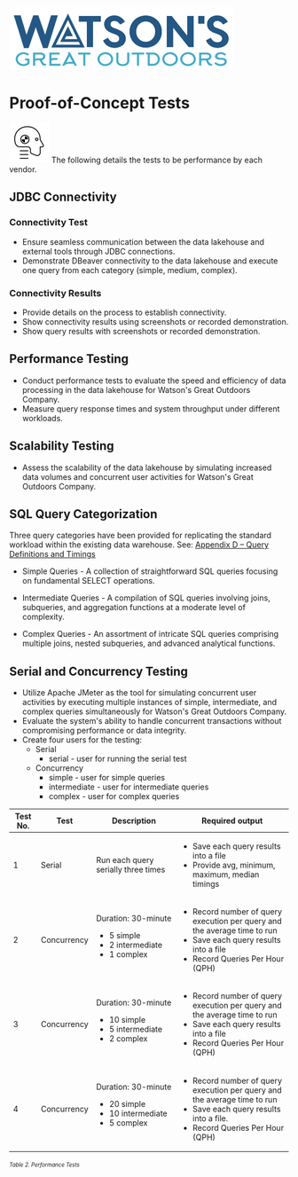 ![Watsons](wxd-images/watsons-go-logo-small.png)

# Proof-of-Concept Tests

![Watsons](wxd-images/poc-crashdummy.png)
The following details the tests to be performance by each vendor.

## JDBC Connectivity
### Connectivity Test
* Ensure seamless communication between the data lakehouse and external tools through JDBC connections.
* Demonstrate DBeaver connectivity to the data lakehouse and execute one query from each category (simple, medium, complex).

### Connectivity Results
* Provide details on the process to establish connectivity.
* Show connectivity results using screenshots or recorded demonstration.
* Show query results with screenshots or recorded demonstration.

## Performance Testing

* Conduct performance tests to evaluate the speed and efficiency of data processing in the data lakehouse for Watson's Great Outdoors Company.
* Measure query response times and system throughput under different workloads.

## Scalability Testing

* Assess the scalability of the data lakehouse by simulating increased data volumes and concurrent user activities for Watson's Great Outdoors Company.

## SQL Query Categorization

Three query categories have been provided for replicating the standard workload within the existing data warehouse. See: [Appendix D – Query Definitions and Timings](watsons-queries.md)

* Simple Queries - A collection of straightforward SQL queries focusing on fundamental SELECT operations.

* Intermediate Queries - A compilation of SQL queries involving joins, subqueries, and aggregation functions at a moderate level of complexity.

* Complex Queries - An assortment of intricate SQL queries comprising multiple joins, nested subqueries, and advanced analytical functions.

## Serial and Concurrency Testing

* Utilize Apache JMeter as the tool for simulating concurrent user activities by executing multiple instances of simple, intermediate, and complex queries simultaneously for Watson's Great Outdoors Company.
* Evaluate the system's ability to handle concurrent transactions without compromising performance or data integrity.
* Create four users for the testing:
    * Serial
        * serial - user for running the serial test
    * Concurrency
        * simple - user for simple queries
        * intermediate - user for intermediate queries
        * complex - user for complex queries

| Test No.|Test|Description|Required output
|---------|----|-----------|---------------|
|1|Serial|Run each query serially three times|<ul><li>Save each query results into a file</li><li>Provide avg, minimum, maximum, median timings</li></ul>
|2|Concurrency|Duration: 30-minute <p><ul><li>5 simple</li><li>2 intermediate</li><li>1 complex</li></ul>|<ul><li>Record number of query execution per query and the average time to run</li><li>Save each query results into a file</li><li>Record Queries Per Hour (QPH)</li></ul>
|3|Concurrency|Duration: 30-minute<p><ul><li>10 simple</li><li>5 intermediate</li><li>2 complex</li></ul>|<ul><li>Record number of query execution per query and the average time to run</li><li>Save each query results into a file</li><li>Record Queries Per Hour (QPH)</li></ul>
|4|Concurrency|Duration: 30-minute<p><ul><li>20 simple</li><li>10 intermediate</li><li>5 complex</ul>|<ul><li>Record number of query execution per query and the average time to run</li><li>Save each query results into a file.</il><li>Record Queries Per Hour (QPH)</li></ul>

<sub><sup>*Table 2. Performance Tests*</sup></sub>
